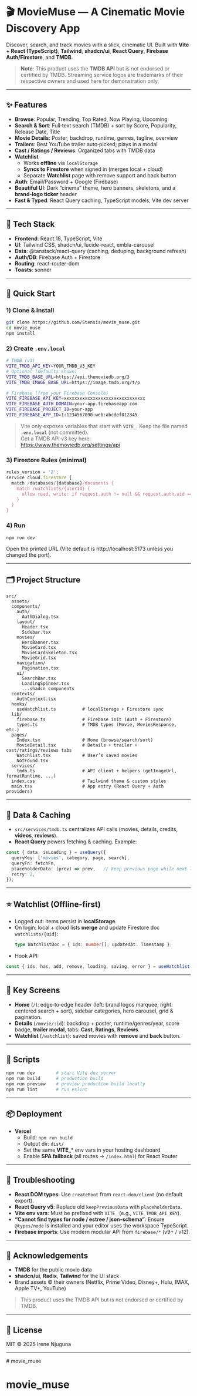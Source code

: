 # 🎬 MovieMuse — A Cinematic Movie Discovery App

Discover, search, and track movies with a slick, cinematic UI. Built with **Vite + React (TypeScript)**, **Tailwind**, **shadcn/ui**, **React Query**, **Firebase Auth/Firestore**, and **TMDB**.

> **Note**: This product uses the **TMDB API** but is not endorsed or certified by TMDB. Streaming service logos are trademarks of their respective owners and used here for demonstration only.

---

## ✨ Features

- **Browse**: Popular, Trending, Top Rated, Now Playing, Upcoming
- **Search & Sort**: Full‑text search (TMDB) + sort by Score, Popularity, Release Date, Title
- **Movie Details**: Poster, backdrop, runtime, genres, tagline, overview
- **Trailers**: Best YouTube trailer auto‑picked; plays in a modal
- **Cast / Ratings / Reviews**: Organized tabs with TMDB data
- **Watchlist**  
  - Works **offline** via `localStorage`  
  - **Syncs to Firestore** when signed in (merges local + cloud)  
  - Separate **Watchlist** page with remove support and back button
- **Auth**: Email/Password + Google (Firebase)
- **Beautiful UI**: Dark “cinema” theme, hero banners, skeletons, and a **brand‑logo ticker** header
- **Fast & Typed**: React Query caching, TypeScript models, Vite dev server

---

## 🧰 Tech Stack

- **Frontend**: React 18, TypeScript, Vite
- **UI**: Tailwind CSS, shadcn/ui, lucide-react, embla-carousel
- **Data**: @tanstack/react-query (caching, deduping, background refresh)
- **Auth/DB**: Firebase Auth + Firestore
- **Routing**: react-router-dom
- **Toasts**: sonner

---

## 🚀 Quick Start

### 1) Clone & Install

```bash
git clone https://github.com/Stensis/movie_muse.git
cd movie_muse
npm install
```

### 2) Create `.env.local`

```bash
# TMDB (v3)
VITE_TMDB_API_KEY=YOUR_TMDB_V3_KEY
# Optional (defaults shown)
VITE_TMDB_BASE_URL=https://api.themoviedb.org/3
VITE_TMDB_IMAGE_BASE_URL=https://image.tmdb.org/t/p

# Firebase (from your Firebase Console)
VITE_FIREBASE_API_KEY=xxxxxxxxxxxxxxxxxxxxxxxxxxxxxxx
VITE_FIREBASE_AUTH_DOMAIN=your-app.firebaseapp.com
VITE_FIREBASE_PROJECT_ID=your-app
VITE_FIREBASE_APP_ID=1:1234567890:web:abcdef012345
```

> Vite only exposes variables that start with **`VITE_`**. Keep the file named **`.env.local`** (not committed).  
> Get a TMDB API v3 key here: https://www.themoviedb.org/settings/api

### 3) Firestore Rules (minimal)

```js
rules_version = '2';
service cloud.firestore {
  match /databases/{database}/documents {
    match /watchlists/{userId} {
      allow read, write: if request.auth != null && request.auth.uid == userId;
    }
  }
}
```

### 4) Run

```bash
npm run dev
```

Open the printed URL (Vite default is http://localhost:5173 unless you changed the port).

---

## 🗂️ Project Structure

```
src/
  assets/
  components/
    auth/
      AuthDialog.tsx
    layout/
      Header.tsx
      Sidebar.tsx
    movies/
      HeroBanner.tsx
      MovieCard.tsx
      MovieCardSkeleton.tsx
      MovieGrid.tsx
    navigation/
      Pagination.tsx
    ui/
      SearchBar.tsx
      LoadingSpinner.tsx
      ...shadcn components
  contexts/
    AuthContext.tsx
  hooks/
    useWatchlist.ts          # localStorage + Firestore sync
  lib/
    firebase.ts              # Firebase init (Auth + Firestore)
    types.ts                 # TMDB types (Movie, MoviesResponse, etc.)
  pages/
    Index.tsx                # Home (browse/search/sort)
    MovieDetail.tsx          # Details + trailer + cast/ratings/reviews tabs
    Watchlist.tsx            # User’s saved movies
    NotFound.tsx
  services/
    tmdb.ts                  # API client + helpers (getImageUrl, formatRuntime, ...)
  index.css                  # Tailwind theme & custom styles
  main.tsx                   # App entry (React Query + Auth providers)
```

---

## 🔌 Data & Caching

- `src/services/tmdb.ts` centralizes API calls (movies, details, credits, **videos**, **reviews**).
- **React Query** powers fetching & caching. Example:

```ts
const { data, isLoading } = useQuery({
  queryKey: ['movies', category, page, search],
  queryFn: fetchFn,
  placeholderData: (prev) => prev,   // keep previous page while next loads
  retry: 2,
});
```

---

## ⭐ Watchlist (Offline‑first)

- Logged out: items persist in **localStorage**.
- On login: local + cloud lists **merge** and update Firestore doc `watchlists/{uid}`:
  ```ts
  type WatchlistDoc = { ids: number[]; updatedAt: Timestamp };
  ```
- Hook API:

```ts
const { ids, has, add, remove, loading, saving, error } = useWatchlist();
```

---

## 🧭 Key Screens

- **Home** (`/`): edge‑to‑edge header (left: brand logos marquee, right: centered search + sort), sidebar categories, hero carousel, grid & pagination.
- **Details** (`/movie/:id`): backdrop + poster, runtime/genres/year, score badge, **trailer modal**, tabs: **Cast**, **Ratings**, **Reviews**.
- **Watchlist** (`/watchlist`): saved movies with **remove** and **back** button.

---

## 🧪 Scripts

```bash
npm run dev        # start Vite dev server
npm run build      # production build
npm run preview    # preview production build locally
npm run lint       # run eslint
```

---

## 📦 Deployment

- **Vercel**  
  - Build: `npm run build`
  - Output dir: `dist/`
  - Set the same **VITE_*** env vars in your hosting dashboard
  - Enable **SPA fallback** (all routes → `/index.html`) for React Router

---

## 🔧 Troubleshooting

- **React DOM types**: Use `createRoot` from `react-dom/client` (no default export).
- **React Query v5**: Replace old `keepPreviousData` with `placeholderData`.
- **Vite env vars**: Must be prefixed with `VITE_` (e.g., `VITE_TMDB_API_KEY`).
- **“Cannot find types for node / estree / json-schema”**: Ensure `@types/node` is installed and your editor uses the workspace TypeScript.
- **Firebase imports**: Use modern modular API from `firebase/*` (v9+ / v12).

---

## 🙏 Acknowledgements

- **TMDB** for the public movie data  
- **shadcn/ui**, **Radix**, **Tailwind** for the UI stack  
- Brand assets © their owners (Netflix, Prime Video, Disney+, Hulu, IMAX, Apple TV+, YouTube)

> This product uses the TMDB API but is not endorsed or certified by TMDB.

---

## 📄 License

MIT © 2025 Irene Njuguna

---

<!-- ## 📷 Screenshots (optional)

Place images in `/docs` and reference them here:

```
![Home](docs/home.png)
![Details](docs/details.png)
![Watchlist](docs/watchlist.png)
``` --># movie_muse
# movie_muse
